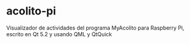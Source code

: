 acolito-pi
==========

Visualizador de actividades del programa MyAcolito para Raspberry Pi, escrito en Qt 5.2 y usando QML y QtQuick
